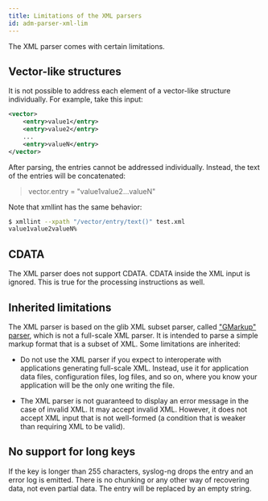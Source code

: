 ```yaml
---
title: Limitations of the XML parsers
id: adm-parser-xml-lim
---
```


The XML parser comes with certain limitations.

## Vector-like structures

It is not possible to address each element of a vector-like structure
individually. For example, take this input:

```xml
<vector>
    <entry>value1</entry>
    <entry>value2</entry>
    ...
    <entry>valueN</entry>
</vector>
```

After parsing, the entries cannot be addressed individually. Instead,
the text of the entries will be concatenated:

> vector.entry = "value1value2...valueN"

Note that xmllint has the same behavior:

```bash
$ xmllint --xpath "/vector/entry/text()" test.xml
value1value2valueN%
```

## CDATA

The XML parser does not support CDATA. CDATA inside the XML input is
ignored. This is true for the processing instructions as well.

## Inherited limitations

The XML parser is based on the glib XML subset parser, called
[\"GMarkup\"
parser](https://developer.gnome.org/glib/stable/glib-Simple-XML-Subset-Parser.html),
which is not a full-scale XML parser. It is intended to parse a simple
markup format that is a subset of XML. Some limitations are inherited:

- Do not use the XML parser if you expect to interoperate with
    applications generating full-scale XML. Instead, use it for
    application data files, configuration files, log files, and so on,
    where you know your application will be the only one writing the
    file.

- The XML parser is not guaranteed to display an error message in the
    case of invalid XML. It may accept invalid XML. However, it does not
    accept XML input that is not well-formed (a condition that is weaker
    than requiring XML to be valid).

## No support for long keys

If the key is longer than 255 characters, syslog-ng drops the entry and
an error log is emitted. There is no chunking or any other way of
recovering data, not even partial data. The entry will be replaced by an
empty string.
